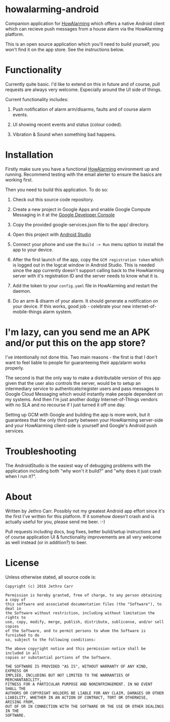# howalarming-android

Companion application for [HowAlarming](https://github.com/jethrocarr/howalarming)
which offers a native Android client which can recieve push messages from a
house alarm via the HowAlarming platform.

This is an open source application which you'll need to build yourself, you
won't find it on the app store. See the instructions below.


# Functionality

Currently quite basic. I'd like to extend on this in future and of course, pull
requests are always very welcome. Especially around the UI side of things.

Current functionality includes:

1. Push notification of alarm arm/disarms, faults and of course alarm events.

2. UI showing recent events and status (colour coded).

3. Vibration & Sound when something bad happens.


# Installation

Firstly make sure you have a functional [HowAlarming](https://github.com/jethrocarr/howalarming)
environment up and running. Recommend testing with the email alerter to ensure
the basics are working first.

Then you need to build this application. To do so:

1. Check out this source code repository.

2. Create a new project in Google Apps and enable Google Compute Messaging in it at the [Google Developer Console](https://developers.google.com/mobile/add?platform=android&cntapi=gcm&cnturl=https:%2F%2Fdevelopers.google.com%2Fcloud-messaging%2Fandroid%2Fclient&cntlbl=Continue%20Adding%20GCM%20Support&%3Fconfigured%3Dtrue)

3. Copy the provided google-services.json file to the app/ directory.

4. Open this project with [Android Studio](http://developer.android.com/sdk/index.html)

5. Connect your phone and use the `Build -> Run` menu option to install the app
   to your device.

6. After the first launch of the app, copy the `GCM registration token` which is
   logged out in the logcat window in Android Studio. This is needed since the
   app currently doesn't support calling back to the HowAlarming server with it's
   registration ID and the server needs to know what it is.

7. Add the token to your `config.yaml` file in HowAlarming and restart the
   daemon.

8. Do an arm & disarm of your alarm. It should generate a notification on your
   device. If this works, good job - celebrate your new
   internet-of-mobile-things alarm system.


# I'm lazy, can you send me an APK and/or put this on the app store?

I've intentionally not done this. Two main reasons - the first is that I don't
want to feel liable to people for guaranteeing their app/alarm works properly.

The second is that the only way to make a distributable version of this app
given that the user also controls the server, would be to setup an intermediary
service to authenticate/register users and pass messages to Google Cloud
Messaging which would instantly make people dependent on my systems. And then
I'm just another dodgy Internet-of-Things vendors with no SLA and no recourse if
I just turned it off one day.

Setting up GCM with Google and building the app is more work, but it guarantees
that the only third party between your HowAlarming server-side and your
HowAlarming client-side is yourself and Google's Android push services.


# Troubleshooting

The AndroidStudio is the easiest way of debugging problems with the application
including both "why won't it build?" and "why does it just crash when I run it?".


# About

Written by Jethro Carr. Possibly not my greatest Android app effort since it's
the first I've written for this platform. If it somehow doesn't crash and is
actually useful for you, please send me beer. :-)

Pull requests including docs, bug fixes, better build/setup instructions and of
course application UI & functionality improvements are all very welcome as well
instead (or in addition?) to beer.


# License

Unless otherwise stated, all source code is:

    Copyright (c) 2016 Jethro Carr

    Permission is hereby granted, free of charge, to any person obtaining a copy of
    this software and associated documentation files (the "Software"), to deal in
    the Software without restriction, including without limitation the rights to
    use, copy, modify, merge, publish, distribute, sublicense, and/or sell copies
    of the Software, and to permit persons to whom the Software is furnished to do
    so, subject to the following conditions:

    The above copyright notice and this permission notice shall be included in all
    copies or substantial portions of the Software.

    THE SOFTWARE IS PROVIDED "AS IS", WITHOUT WARRANTY OF ANY KIND, EXPRESS OR
    IMPLIED, INCLUDING BUT NOT LIMITED TO THE WARRANTIES OF MERCHANTABILITY,
    FITNESS FOR A PARTICULAR PURPOSE AND NONINFRINGEMENT. IN NO EVENT SHALL THE
    AUTHORS OR COPYRIGHT HOLDERS BE LIABLE FOR ANY CLAIM, DAMAGES OR OTHER
    LIABILITY, WHETHER IN AN ACTION OF CONTRACT, TORT OR OTHERWISE, ARISING FROM,
    OUT OF OR IN CONNECTION WITH THE SOFTWARE OR THE USE OR OTHER DEALINGS IN THE
    SOFTWARE.

